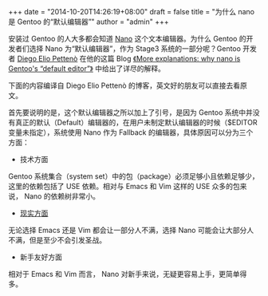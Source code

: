 +++
date = "2014-10-20T14:26:19+08:00"
draft = false
title = "为什么 nano 是 Gentoo 的“默认编辑器”"
author = "admin"
+++

安装过 Gentoo 的人大多都会知道 [Nano](http://www.nano-editor.org/) 这个文本编辑器。为什么 Gentoo 的开发者们选择 Nano 为“默认编辑器”，作为 Stage3 系统的一部分呢？Gentoo 开发者 [Diego Elio Pettenò](https://www.flameeyes.eu/home) 在他的这篇 Blog [《More explanations: why nano is Gentoo's “default editor”》](https://blog.flameeyes.eu/2009/10/more-explanations-why-nano-is-gentoo-s-default-editor) 中给出了详尽的解释。
<!--more-->

下面的内容编译自 Diego Elio Pettenò 的博客，英文好的朋友可以直接去看原文。

首先要说明的是，这个默认编辑器之所以加上了引号，是因为 Gentoo 系统中并没有真正的默认（Default）编辑器的，在用户未制定默认编辑器的时候（$EDITOR 变量未指定），系统使用 Nano 作为 Fallback 的编辑器，具体原因可以分为三个方面：

 - 技术方面
 
Gentoo 系统集合（system set）中的包（package）必须足够小且依赖足够少，这里的依赖包括了 USE 依赖。相对与 Emacs 和 Vim 这样的 USE 众多的包来说， Nano 的依赖树非常小。

 - [现实方面](http://xkcd.com/378/)
 
无论选择 Emacs 还是 Vim 都会让一部分人不满，选择 Nano 可能会让大部分人不满，但是至少不会引发圣战。

 - 新手友好方面
 
 相对于 Emacs 和 Vim 而言， Nano 对新手来说，无疑更容易上手，更简单得多。 